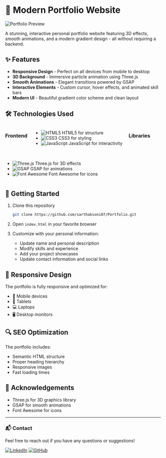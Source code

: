 # 🚀 Modern Portfolio Website

![Portfolio Preview](/api/placeholder/1200/600)

A stunning, interactive personal portfolio website featuring 3D effects, smooth animations, and a modern gradient design - all without requiring a backend.

## ✨ Features

- **Responsive Design** - Perfect on all devices from mobile to desktop
- **3D Background** - Immersive particle animation using Three.js
- **Smooth Animations** - Elegant transitions powered by GSAP
- **Interactive Elements** - Custom cursor, hover effects, and animated skill bars
- **Modern UI** - Beautiful gradient color scheme and clean layout

## 🛠️ Technologies Used

<div style="display: flex; flex-wrap: wrap; gap: 20px; margin-bottom: 20px;">

### Frontend
- ![HTML5](https://img.shields.io/badge/HTML5-E34F26?style=for-the-badge&logo=html5&logoColor=white) HTML5 for structure
- ![CSS3](https://img.shields.io/badge/CSS3-1572B6?style=for-the-badge&logo=css3&logoColor=white) CSS3 for styling
- ![JavaScript](https://img.shields.io/badge/JavaScript-F7DF1E?style=for-the-badge&logo=javascript&logoColor=black) JavaScript for interactivity

### Libraries
- ![Three.js](https://img.shields.io/badge/Three.js-000000?style=for-the-badge&logo=three.js&logoColor=white) Three.js for 3D effects
- ![GSAP](https://img.shields.io/badge/GSAP-88CE02?style=for-the-badge&logo=greensock&logoColor=white) GSAP for animations
- ![Font Awesome](https://img.shields.io/badge/Font_Awesome-528DD7?style=for-the-badge&logo=fontawesome&logoColor=white) Font Awesome for icons

</div>

## 🚀 Getting Started

1. Clone this repository
   ```bash
   git clone https://github.com/sarthaksoni07/Portfolio.git
   ```

2. Open `index.html` in your favorite browser

3. Customize with your personal information:
   - Update name and personal description
   - Modify skills and experience
   - Add your project showcases
   - Update contact information and social links

## 📱 Responsive Design

The portfolio is fully responsive and optimized for:
- 📱 Mobile devices
- 📱 Tablets
- 💻 Laptops
- 🖥️ Desktop monitors

## 🔍 SEO Optimization

The portfolio includes:
- Semantic HTML structure
- Proper heading hierarchy
- Responsive images
- Fast loading times

## 🙏 Acknowledgements

- Three.js for 3D graphics library
- GSAP for smooth animations
- Font Awesome for icons

---

### 📬 Contact

Feel free to reach out if you have any questions or suggestions!

[![LinkedIn](https://img.shields.io/badge/linkedin-%230077B5.svg?style=for-the-badge&logo=linkedin&logoColor=white)](https://www.linkedin.com/in/sarthaksoni07/)
[![GitHub](https://img.shields.io/badge/github-%23121011.svg?style=for-the-badge&logo=github&logoColor=white)](https://github.com/sarthaksoni07)